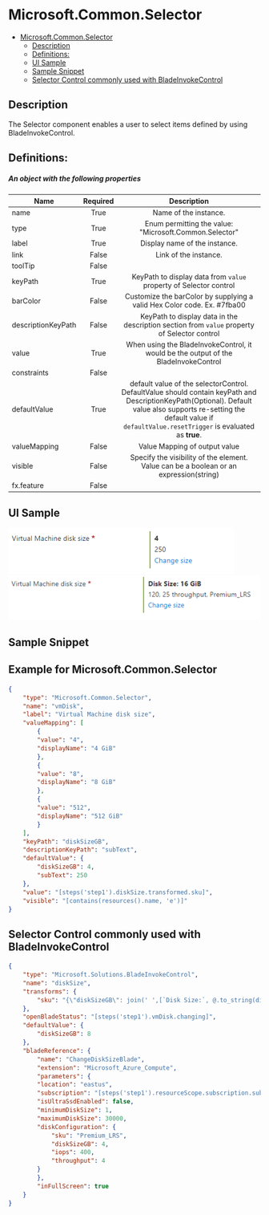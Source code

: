<a name="microsoft-common-selector"></a>
# Microsoft.Common.Selector
* [Microsoft.Common.Selector](#microsoft-common-selector)
    * [Description](#microsoft-common-selector-description)
    * [Definitions:](#microsoft-common-selector-definitions)
    * [UI Sample](#microsoft-common-selector-ui-sample)
    * [Sample Snippet](#microsoft-common-selector-sample-snippet)
    * [Selector Control commonly used with BladeInvokeControl](#microsoft-common-selector-selector-control-commonly-used-with-bladeinvokecontrol)

<a name="microsoft-common-selector-description"></a>
## Description
The Selector component enables a user to select items defined by using BladeInvokeControl.
<a name="microsoft-common-selector-definitions"></a>
## Definitions:
<a name="microsoft-common-selector-definitions-an-object-with-the-following-properties"></a>
##### An object with the following properties
| Name | Required | Description
| ---|:--:|:--:|
|name|True|Name of the instance.
|type|True|Enum permitting the value: "Microsoft.Common.Selector"
|label|True|Display name of the instance.
|link|False|Link of the instance.
|toolTip|False|
|keyPath|True|KeyPath to display data from <code>value</code> property of Selector control
|barColor|False|Customize the barColor by supplying a valid Hex Color code. Ex. #7fba00
|descriptionKeyPath|False|KeyPath to display data in the description section from <code>value</code> property of Selector control
|value|True|When using the BladeInvokeControl, it would be the output of the BladeInvokeControl
|constraints|False|
|defaultValue|True|default value of the selectorControl. DefaultValue should contain keyPath and DescriptionKeyPath(Optional). Default value also supports re-setting the default value if `defaultValue.resetTrigger` is evaluated as **true**.
|valueMapping|False|Value Mapping of output value
|visible|False|Specify the visibility of the element. Value can be a boolean or an expression(string)
|fx.feature|False|
<a name="microsoft-common-selector-ui-sample"></a>
## UI Sample
![alt-text](../media/dx/controls/Microsoft.Common.Selector-default.png "default selector UI")  
![alt-text](../media/dx/controls/Microsoft.Common.Selector-withBladeInvokeControl.png "After picking data from BladeInvokeControl UI")  
<a name="microsoft-common-selector-sample-snippet"></a>
## Sample Snippet
  ## Example for Microsoft.Common.Selector

```json
{
    "type": "Microsoft.Common.Selector",
    "name": "vmDisk",
    "label": "Virtual Machine disk size",
    "valueMapping": [
        {
        "value": "4",
        "displayName": "4 GiB"
        },
        {
        "value": "8",
        "displayName": "8 GiB"
        },
        {
        "value": "512",
        "displayName": "512 GiB"
        }
    ],
    "keyPath": "diskSizeGB",
    "descriptionKeyPath": "subText",
    "defaultValue": {
        "diskSizeGB": 4,
        "subText": 250
    },
    "value": "[steps('step1').diskSize.transformed.sku]",
    "visible": "[contains(resources().name, 'e')]"
}
```

<a name="microsoft-common-selector-selector-control-commonly-used-with-bladeinvokecontrol"></a>
## Selector Control commonly used with BladeInvokeControl

```json
{
    "type": "Microsoft.Solutions.BladeInvokeControl",
    "name": "diskSize",
    "transforms": {
        "sku": "{\"diskSizeGB\": join(' ',[`Disk Size:`, @.to_string(diskSizeGB), `GiB`]), \"subText\": join(', ', [@.to_string(iops), join(' ', [@.to_string(throughput), `throughput`]), @.to_string(sku)])}"
    },
    "openBladeStatus": "[steps('step1').vmDisk.changing]",
    "defaultValue": {
        "diskSizeGB": 8
    },
    "bladeReference": {
        "name": "ChangeDiskSizeBlade",
        "extension": "Microsoft_Azure_Compute",
        "parameters": {
        "location": "eastus",
        "subscription": "[steps('step1').resourceScope.subscription.subscriptionId]",
        "isUltraSsdEnabled": false,
        "minimumDiskSize": 1,
        "maximumDiskSize": 30000,
        "diskConfiguration": {
            "sku": "Premium_LRS",
            "diskSizeGB": 4,
            "iops": 400,
            "throughput": 4
        }
        },
        "inFullScreen": true
    }
}
```

